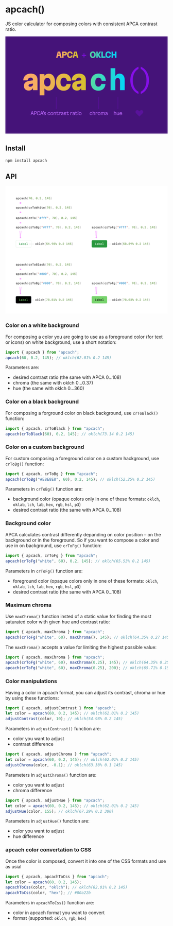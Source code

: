 # apcach()

JS color calculator for composing colors with consistent APCA contrast ratio.

<img src="img/cover.png" alt="apcach = apca + oklch">

## Install

```bash
npm install apcach
```

## API

<img src="img/api-composing.png" alt="composing colors using apcach">

### Color on a white background

For composing a color you are going to use as a foreground color (for text or icons) on white background, use a short notation:

```js
import { apcach } from "apcach";
apcach(60, 0.2, 145); // oklch(62.01% 0.2 145)
```

Parameters are:

- desired contrast ratio (the same with APCA 0...108)
- chroma (the same with oklch 0...0.37)
- hue (the same with oklch 0...360)

### Color on a black background

For composing a forground color on black background, use `crToBlack()` function:

```js
import { apcach, crToBlack } from "apcach";
apcach(crToBlack(60), 0.2, 145); // oklch(73.14 0.2 145)
```

### Color on a custom background

For custom composing a foreground color on a custom hackground, use `crToBg()` function:

```js
import { apcach, crToBg } from "apcach";
apcach(crToBg("#E8E8E8", 60), 0.2, 145); // oklch(52.25% 0.2 145)
```

Parameters in `crToBg()` function are:

- background color (opaque colors only in one of these formats: `oklch`, `oklab`, `lch`, `lab`, `hex`, `rgb`, `hsl`, `p3`)
- desired contrast ratio (the same with APCA 0...108)

### Background color

APCA calculates contrast differently depanding on color position – on the background or in the foreground. So if you want to compose a color and use in on background, use `crToFg()` function:

```js
import { apcach, crToFg } from "apcach";
apcach(crToFg("white", 60), 0.2, 145); // oklch(65.53% 0.2 145)
```

Parameters in `crToFg()` function are:

- foreground color (opaque colors only in one of these formats: `oklch`, `oklab`, `lch`, `lab`, `hex`, `rgb`, `hsl`, `p3`)
- desired contrast ratio (the same with APCA 0...108)

### Maximum chroma

Use `maxChroma()` function insted of a static value for finding the most saturated color with given hue and contrast ratio:

```js
import { apcach, maxChroma } from "apcach";
apcach(crToFg("white", 60), maxChroma(), 145); // oklch(64.35% 0.27 145)
```

The `maxChroma()` accepts a value for limiting the highest possible value:

```js
import { apcach, maxChroma } from "apcach";
apcach(crToFg("white", 60), maxChroma(0.25), 145); // oklch(64.35% 0.25 145)
apcach(crToFg("white", 60), maxChroma(0.25), 200); // oklch(65.71% 0.15 200)
```

### Color manipulations

Having a color in apcach format, you can adjust its contrast, chroma or hue by using these functions:

```js
import { apcach, adjustContrast } from "apcach";
let color = apcach(60, 0.2, 145); // oklch(62.01% 0.2 145)
adjustContrast(color, 10); // oklch(54.98% 0.2 145)
```

Parameters in `adjustContrast()` function are:

- color you want to adjust
- contrast difference

```js
import { apcach, adjustChroma } from "apcach";
let color = apcach(60, 0.2, 145); // oklch(62.01% 0.2 145)
adjustChroma(color, -0.1); // oklch(63.38% 0.1 145)
```

Parameters in `adjustChroma()` function are:

- color you want to adjust
- chroma difference

```js
import { apcach, adjustHue } from "apcach";
let color = apcach(60, 0.2, 145); // oklch(62.01% 0.2 145)
adjustHue(color, 155); // oklch(67.29% 0.2 300)
```

Parameters in `adjustHue()` function are:

- color you want to adjust
- hue difference

### apcach color convertation to CSS

Once the color is composed, convert it into one of the CSS formats and use as usial

```js
import { apcach, apcachToCss } from "apcach";
let color = apcach(60, 0.2, 145);
apcachToCss(color, "oklch"); // oklch(62.01% 0.2 145)
apcachToCss(color, "hex"); // #00a22b
```

Parameters in `apcachToCss()` function are:

- color in apcach format you want to convert
- format (supported: `oklch`, `rgb`, `hex`)
